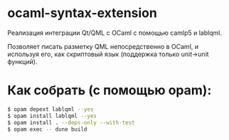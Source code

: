 # ocaml-syntax-extension
Реализация интеграции Qt/QML с OCaml с помощью camlp5 и lablqml.

Позволяет писать разметку QML непосредственно в OCaml, и используя его, как скриптовый язык (поддержка только unit->unit функций).
# Как собрать (с помощью opam): 
```sh
$ opam depext lablqml --yes
$ opam install lablqml --yes
$ opam install . --deps-only --with-test
$ opam exec -- dune build
```

